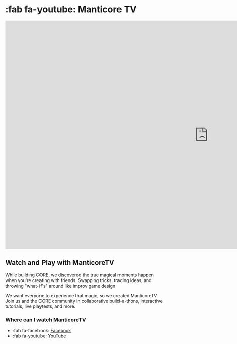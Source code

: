 # :fab fa-youtube: Manticore TV

<!--
![YOUTUBELIVE](assets/placeholder_720p.png "UCBPqo7cK1bktfRfMGAAqnbQ"){: .center}
![VIMEO](assets/placeholder_720p.png "19456"){: .center}
![VIMEOEVENT](assets/placeholder_720p.png "19456"){: .center}
-->

<iframe src="https://vimeo.com/event/19456/embed" width="1280" height="720" frameborder="0" allow="autoplay; fullscreen" allowfullscreen></iframe>

## Watch and Play with ManticoreTV

While building CORE, we discovered the true magical moments happen when you're creating with friends. Swapping tricks, trading ideas, and throwing "what-if's" around like improv game design.

We want everyone to experience that magic, so we created ManticoreTV. Join us and the CORE community in collaborative build-a-thons, interactive tutorials, live playtests, and more.

### Where can I watch ManticoreTV

* :fab fa-facebook: [Facebook](https://www.facebook.com/groups/playcoregames)
* :fab fa-youtube: [YouTube](https://www.youtube.com/channel/UCBPqo7cK1bktfRfMGAAqnbQ)

<!--
### Upcoming Schedule

* Check out our [Google Calendar](TODO:TashaAddLink) for all the dates!
-->
